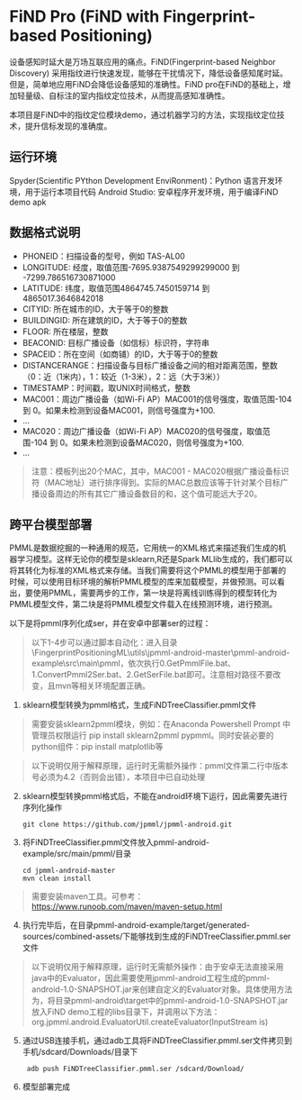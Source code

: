 # FiND Pro (FiND with Fingerprint-based Positioning)

设备感知时延大是万场互联应用的痛点。FiND(Fingerprint-based Neighbor Discovery) 采用指纹进行快速发现，能够在干扰情况下，降低设备感知尾时延。但是，简单地应用FiND会降低设备感知的准确性。FiND pro在FiND的基础上，增加轻量级、自标注的室内指纹定位技术，从而提高感知准确性。

本项目是FiND中的指纹定位模块demo，通过机器学习的方法，实现指纹定位技术，提升信标发现的准确度。

## 运行环境

Spyder(Scientific PYthon Development EnviRonment)：Python 语言开发环境，用于运行本项目代码
Android Studio: 安卓程序开发环境，用于编译FiND demo apk

## 数据格式说明

* PHONEID：扫描设备的型号，例如 TAS-AL00
* LONGITUDE: 经度，取值范围-7695.9387549299299000 到 -7299.786516730871000
* LATITUDE: 纬度，取值范围4864745.7450159714 到 4865017.3646842018
* CITYID: 所在城市的ID，大于等于0的整数
* BUILDINGID: 所在建筑的ID，大于等于0的整数
* FLOOR: 所在楼层，整数
* BEACONID: 目标广播设备（如信标）标识符，字符串
* SPACEID：所在空间（如商铺）的ID，大于等于0的整数
* DISTANCERANGE：扫描设备与目标广播设备之间的相对距离范围，整数（0：近（1米内），1：较近（1-3米），2：远（大于3米））
* TIMESTAMP：时间戳，取UNIX时间格式，整数
* MAC001：周边广播设备（如Wi-Fi AP）MAC001的信号强度，取值范围-104 到 0。如果未检测到设备MAC001，则信号强度为+100. 
* ...
* MAC020：周边广播设备（如Wi-Fi AP）MAC020的信号强度，取值范围-104 到 0。如果未检测到设备MAC020，则信号强度为+100. 
* ...

> 注意：模板列出20个MAC，其中，MAC001 - MAC020根据广播设备标识符（MAC地址）进行排序得到。实际的MAC总数应该等于针对某个目标广播设备周边的所有其它广播设备数目的和，这个值可能远大于20。

## 跨平台模型部署

PMML是数据挖掘的一种通用的规范，它用统一的XML格式来描述我们生成的机器学习模型。这样无论你的模型是sklearn,R还是Spark MLlib生成的，我们都可以将其转化为标准的XML格式来存储。当我们需要将这个PMML的模型用于部署的时候，可以使用目标环境的解析PMML模型的库来加载模型，并做预测。可以看出，要使用PMML，需要两步的工作，第一块是将离线训练得到的模型转化为PMML模型文件，第二块是将PMML模型文件载入在线预测环境，进行预测。

以下是将pmml序列化成ser，并在安卓中部署ser的过程：
> 以下1-4步可以通过脚本自动化：进入目录\FingerprintPositioningML\utils\jpmml-android-master\pmml-android-example\src\main\pmml，依次执行0.GetPmmlFile.bat、1.ConvertPmml2Ser.bat、2.GetSerFile.bat即可。注意相对路径不要改变，且mvn等相关环境配置正确。
1. sklearn模型转换为pmml格式，生成FiNDTreeClassifier.pmml文件
> 需要安装sklearn2pmml模块，例如：在Anaconda Powershell Prompt 中管理员权限运行 pip install sklearn2pmml pypmml。同时安装必要的python组件：pip install matplotlib等

> 以下说明仅用于解释原理，运行时无需额外操作：pmml文件第二行中版本号必须为4.2（否则会出错），本项目中已自动处理
2. sklearn模型转换pmml格式后，不能在android环境下运行，因此需要先进行序列化操作
   ```
   git clone https://github.com/jpmml/jpmml-android.git 
   ```
3. 将FiNDTreeClassifier.pmml文件放入pmml-android-example/src/main/pmml/目录
   ```
   cd jpmml-android-master
   mvn clean install
   ```
> 需要安装maven工具。可参考：https://www.runoob.com/maven/maven-setup.html
4. 执行完毕后，在目录pmml-android-example/target/generated-sources/combined-assets/下能够找到生成的FiNDTreeClassifier.pmml.ser文件
> 以下说明仅用于解释原理，运行时无需额外操作：由于安卓无法直接采用java中的Evaluator，因此需要使用jpmml-android工程生成的pmml-android-1.0-SNAPSHOT.jar来创建自定义的Evaluator对象。具体使用方法为，将目录pmml-android\target中的pmml-android-1.0-SNAPSHOT.jar放入FiND demo工程的libs目录下，并调用以下方法：org.jpmml.android.EvaluatorUtil.createEvaluator(InputStream is)
5. 通过USB连接手机，通过adb工具将FiNDTreeClassifier.pmml.ser文件拷贝到手机/sdcard/Downloads/目录下
   ```
    adb push FiNDTreeClassifier.pmml.ser /sdcard/Download/
   ```
6. 模型部署完成







